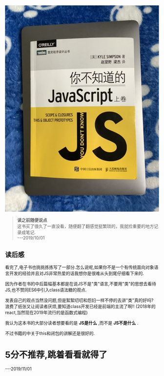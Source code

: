 ![你不知道的js.jpg](../../public/cover-img/1.jpg#coverimg)


>**读之前随便说点**  
这书买了很久了一直没看，随便翻了翻感觉挺繁琐的，我就捡重要的地方记录成笔记.  
---2019/10/01

## 读后感
看完了,电子书也挑挑拣拣写了一部分.怎么说呢,如果你不是一个有传统面向对象语言开发的经验并且对JS非常热爱的话我想你是很难从头到尾仔细看下来的.  

因为作者在书的中后篇幅基本都是在说JS不是"类"语言,不要用"类"的思想去看待JS,也不赞同ES6中引入class语法糖的观点. 

发表自己的观点当然没问题,但是絮絮叨叨和怨妇一样不停的去讲"类"真的好吗? 浪费了纸张又让阅读者厌烦,要知道class开发已经是前端的主流了啊!! (2018年的react,当然现在2019年流行的是函数式编程)

我认为这本书的大部分读者想要看的是 **JS是什么** ,而不是 **JS不是什么** .

不过书籍的中关于this和闭包的讲解还是很好的.

# **5分不推荐,跳着看看就得了**


---2019/11/01

